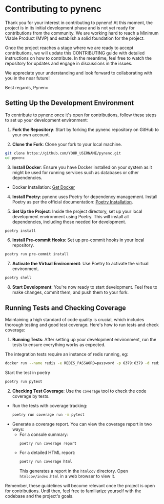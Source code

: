 # Contributing to pynenc

Thank you for your interest in contributing to pynenc! At this moment, the project is in its initial development phase and is not yet ready for contributions from the community. We are working hard to reach a Minimum Viable Product (MVP) and establish a solid foundation for the project.

Once the project reaches a stage where we are ready to accept contributions, we will update this CONTRIBUTING guide with detailed instructions on how to contribute. In the meantime, feel free to watch the repository for updates and engage in discussions in the issues.

We appreciate your understanding and look forward to collaborating with you in the near future!

Best regards,
Pynenc

## Setting Up the Development Environment

To contribute to pynenc once it's open for contributions, follow these steps to set up your development environment:

1. **Fork the Repository**: Start by forking the pynenc repository on GitHub to your own account.

2. **Clone the Fork**: Clone your fork to your local machine.

```bash
git clone https://github.com/YOUR_USERNAME/pynenc.git
cd pynenc
```

3. **Install Docker**: Ensure you have Docker installed on your system as it might be used for running services such as databases or other dependencies.

- Docker Installation: [Get Docker](https://docs.docker.com/get-docker/)

4. **Install Poetry**: pynenc uses Poetry for dependency management. Install Poetry as per the official documentation: [Poetry Installation](https://python-poetry.org/docs/#installation).

5. **Set Up the Project**: Inside the project directory, set up your local development environment using Poetry. This will install all dependencies, including those needed for development.

```bash
poetry install
```

6. **Install Pre-commit Hooks**: Set up pre-commit hooks in your local repository.

```bash
poetry run pre-commit install
```

7. **Activate the Virtual Environment**: Use Poetry to activate the virtual environment.

```bash
poetry shell
```

8. **Start Development**: You're now ready to start development. Feel free to make changes, commit them, and push them to your fork.

## Running Tests and Checking Coverage

Maintaining a high standard of code quality is crucial, which includes thorough testing and good test coverage. Here's how to run tests and check coverage:

1. **Running Tests**: After setting up your development environment, run the tests to ensure everything works as expected.

The integration tests require an instance of redis running, eg:

```bash
docker run --name redis -e REDIS_PASSWORD=password -p 6379:6379 -d redis:7.4-rc
```

Start the test in poetry

```bash
poetry run pytest
```

2. **Checking Test Coverage**: Use the `coverage` tool to check the code coverage by tests.

- Run the tests with coverage tracking:
  ```bash
  poetry run coverage run -m pytest
  ```
- Generate a coverage report. You can view the coverage report in two ways:
  - For a console summary:
    ```bash
    poetry run coverage report
    ```
  - For a detailed HTML report:
    ```bash
    poetry run coverage html
    ```
    This generates a report in the `htmlcov` directory. Open `htmlcov/index.html` in a web browser to view it.

Remember, these guidelines will become relevant once the project is open for contributions. Until then, feel free to familiarize yourself with the codebase and the project's goals.
